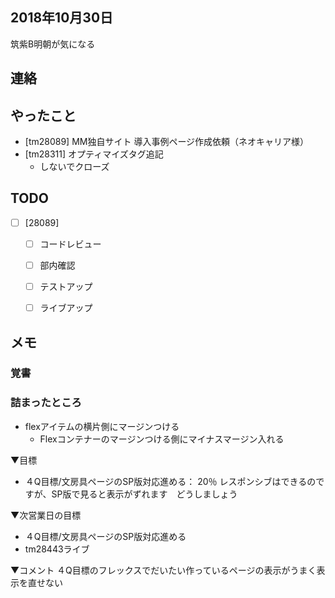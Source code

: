 ## 2018年10月30日 
筑紫B明朝が気になる
## 連絡

## やったこと 
- [tm28089] MM独自サイト 導入事例ページ作成依頼（ネオキャリア様）
- [tm28311] オプティマイズタグ追記
	- しないでクローズ

## TODO
- [ ] [28089]
	- [ ] コードレビュー
	- [ ] 部内確認
	- [ ] テストアップ
	- [ ] ライブアップ


## メモ
### 覚書



### 詰まったところ
- flexアイテムの横片側にマージンつける
	- Flexコンテナーのマージンつける側にマイナスマージン入れる

▼目標
- ４Q目標/文房具ページのSP版対応進める：  20％ レスポンシブはできるのですが、SP版で見ると表示がずれます　どうしましょう

▼次営業日の目標
- ４Q目標/文房具ページのSP版対応進める
- tm28443ライブ

▼コメント
４Q目標のフレックスでだいたい作っているページの表示がうまく表示を直せない